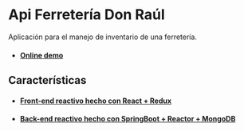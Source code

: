 # Api Ferretería Don Raúl
Aplicación para el manejo de inventario de una ferretería.

- #### [Online demo](https://v3rser.github.io/ferreteria-don-raul/)

## Características
- #### [Front-end reactivo hecho con React + Redux](https://github.com/V3RSER/ferreteria-don-raul)
- #### [Back-end reactivo hecho con SpringBoot + Reactor + MongoDB](https://github.com/V3RSER/api-ferreteria-don-raul)
